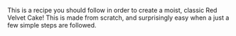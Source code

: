 This is a recipe you should follow in order to create a moist, classic Red Velvet Cake! This is made from scratch, and surprisingly easy when a just a few simple steps are followed.